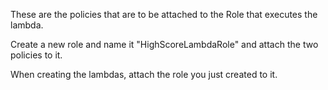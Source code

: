 These are the policies that are to be attached to the Role that executes the lambda.

Create a new role and name it "HighScoreLambdaRole" and attach the two policies to it.

When creating the lambdas, attach the role you just created to it.



